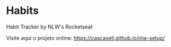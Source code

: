 # Habits
Habit Tracker by NLW's Rocketseat

Visite aqui o projeto online: https://cascavell.github.io/nlw-setup/
